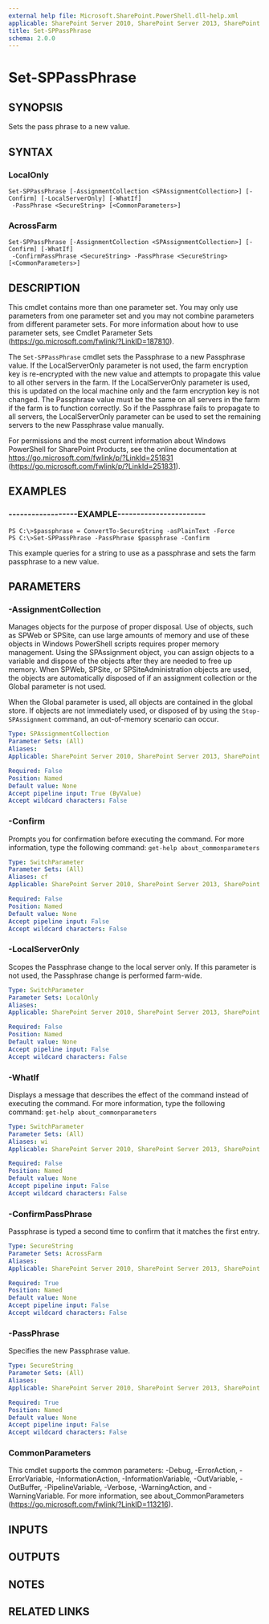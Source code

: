 ```yaml
---
external help file: Microsoft.SharePoint.PowerShell.dll-help.xml
applicable: SharePoint Server 2010, SharePoint Server 2013, SharePoint Server 2016, SharePoint Server 2019
title: Set-SPPassPhrase
schema: 2.0.0
---
```


# Set-SPPassPhrase

## SYNOPSIS
Sets the pass phrase to a new value.


## SYNTAX

### LocalOnly
```
Set-SPPassPhrase [-AssignmentCollection <SPAssignmentCollection>] [-Confirm] [-LocalServerOnly] [-WhatIf]
 -PassPhrase <SecureString> [<CommonParameters>]
```

### AcrossFarm
```
Set-SPPassPhrase [-AssignmentCollection <SPAssignmentCollection>] [-Confirm] [-WhatIf]
 -ConfirmPassPhrase <SecureString> -PassPhrase <SecureString> [<CommonParameters>]
```

## DESCRIPTION
This cmdlet contains more than one parameter set.
You may only use parameters from one parameter set and you may not combine parameters from different parameter sets.
For more information about how to use parameter sets, see Cmdlet Parameter Sets (https://go.microsoft.com/fwlink/?LinkID=187810).

The `Set-SPPassPhrase` cmdlet sets the Passphrase to a new Passphrase value.
If the LocalServerOnly parameter is not used, the farm encryption key is re-encrypted with the new value and attempts to propagate this value to all other servers in the farm.
If the LocalServerOnly parameter is used, this is updated on the local machine only and the farm encryption key is not changed.
The Passphrase value must be the same on all servers in the farm if the farm is to function correctly.
So if the Passphrase fails to propagate to all servers, the LocalServerOnly parameter can be used to set the remaining servers to the new Passphrase value manually.

For permissions and the most current information about Windows PowerShell for SharePoint Products, see the online documentation at https://go.microsoft.com/fwlink/p/?LinkId=251831 (https://go.microsoft.com/fwlink/p/?LinkId=251831).


## EXAMPLES

### ------------------EXAMPLE-----------------------
```
PS C:\>$passphrase = ConvertTo-SecureString -asPlainText -Force
PS C:\>Set-SPPassPhrase -PassPhrase $passphrase -Confirm
```

This example queries for a string to use as a passphrase and sets the farm passphrase to a new value.


## PARAMETERS

### -AssignmentCollection
Manages objects for the purpose of proper disposal.
Use of objects, such as SPWeb or SPSite, can use large amounts of memory and use of these objects in Windows PowerShell scripts requires proper memory management.
Using the SPAssignment object, you can assign objects to a variable and dispose of the objects after they are needed to free up memory.
When SPWeb, SPSite, or SPSiteAdministration objects are used, the objects are automatically disposed of if an assignment collection or the Global parameter is not used.

When the Global parameter is used, all objects are contained in the global store.
If objects are not immediately used, or disposed of by using the `Stop-SPAssignment` command, an out-of-memory scenario can occur.

```yaml
Type: SPAssignmentCollection
Parameter Sets: (All)
Aliases: 
Applicable: SharePoint Server 2010, SharePoint Server 2013, SharePoint Server 2016, SharePoint Server 2019

Required: False
Position: Named
Default value: None
Accept pipeline input: True (ByValue)
Accept wildcard characters: False
```

### -Confirm
Prompts you for confirmation before executing the command.
For more information, type the following command: `get-help about_commonparameters`

```yaml
Type: SwitchParameter
Parameter Sets: (All)
Aliases: cf
Applicable: SharePoint Server 2010, SharePoint Server 2013, SharePoint Server 2016, SharePoint Server 2019

Required: False
Position: Named
Default value: None
Accept pipeline input: False
Accept wildcard characters: False
```

### -LocalServerOnly
Scopes the Passphrase change to the local server only.
If this parameter is not used, the Passphrase change is performed farm-wide.

```yaml
Type: SwitchParameter
Parameter Sets: LocalOnly
Aliases: 
Applicable: SharePoint Server 2010, SharePoint Server 2013, SharePoint Server 2016, SharePoint Server 2019

Required: False
Position: Named
Default value: None
Accept pipeline input: False
Accept wildcard characters: False
```

### -WhatIf
Displays a message that describes the effect of the command instead of executing the command.
For more information, type the following command: `get-help about_commonparameters`

```yaml
Type: SwitchParameter
Parameter Sets: (All)
Aliases: wi
Applicable: SharePoint Server 2010, SharePoint Server 2013, SharePoint Server 2016, SharePoint Server 2019

Required: False
Position: Named
Default value: None
Accept pipeline input: False
Accept wildcard characters: False
```

### -ConfirmPassPhrase
Passphrase is typed a second time to confirm that it matches the first entry.

```yaml
Type: SecureString
Parameter Sets: AcrossFarm
Aliases: 
Applicable: SharePoint Server 2010, SharePoint Server 2013, SharePoint Server 2016, SharePoint Server 2019

Required: True
Position: Named
Default value: None
Accept pipeline input: False
Accept wildcard characters: False
```

### -PassPhrase
Specifies the new Passphrase value.

```yaml
Type: SecureString
Parameter Sets: (All)
Aliases: 
Applicable: SharePoint Server 2010, SharePoint Server 2013, SharePoint Server 2016, SharePoint Server 2019

Required: True
Position: Named
Default value: None
Accept pipeline input: False
Accept wildcard characters: False
```

### CommonParameters
This cmdlet supports the common parameters: -Debug, -ErrorAction, -ErrorVariable, -InformationAction, -InformationVariable, -OutVariable, -OutBuffer, -PipelineVariable, -Verbose, -WarningAction, and -WarningVariable. For more information, see about_CommonParameters (https://go.microsoft.com/fwlink/?LinkID=113216).

## INPUTS

## OUTPUTS

## NOTES

## RELATED LINKS
